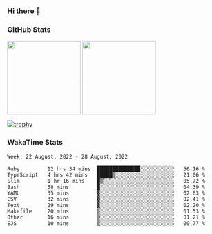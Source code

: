### Hi there 👋

### GitHub Stats

<a href="https://github.com/anuraghazra/github-readme-stats">
  <img align="center" height="170px" src="https://github-readme-stats.vercel.app/api/top-langs/?username=tksfjt1024&layout=compact&count_private=true&show_icons=true&show_icons=true&theme=graywhite" />
</a>
<a href="https://github.com/anuraghazra/github-readme-stats">
  <img align="center" height="170px" src="https://github-readme-stats.vercel.app/api?username=tksfjt1024&count_private=true&show_icons=true&show_icons=true&theme=graywhite" />
</a>

[![trophy](https://github-profile-trophy.vercel.app/?username=tksfjt1024)](https://github.com/ryo-ma/github-profile-trophy)

### WakaTime Stats

<!--START_SECTION:waka-->
```text
Week: 22 August, 2022 - 28 August, 2022

Ruby         12 hrs 34 mins  ██████████████░░░░░░░░░░░   56.16 % 
TypeScript   4 hrs 42 mins   █████▒░░░░░░░░░░░░░░░░░░░   21.06 % 
Slim         1 hr 16 mins    █▒░░░░░░░░░░░░░░░░░░░░░░░   05.72 % 
Bash         58 mins         █░░░░░░░░░░░░░░░░░░░░░░░░   04.39 % 
YAML         35 mins         ▓░░░░░░░░░░░░░░░░░░░░░░░░   02.63 % 
CSV          32 mins         ▓░░░░░░░░░░░░░░░░░░░░░░░░   02.41 % 
Text         29 mins         ▓░░░░░░░░░░░░░░░░░░░░░░░░   02.20 % 
Makefile     20 mins         ▒░░░░░░░░░░░░░░░░░░░░░░░░   01.53 % 
Other        16 mins         ▒░░░░░░░░░░░░░░░░░░░░░░░░   01.21 % 
EJS          10 mins         ▒░░░░░░░░░░░░░░░░░░░░░░░░   00.77 % 
```
<!--END_SECTION:waka-->
